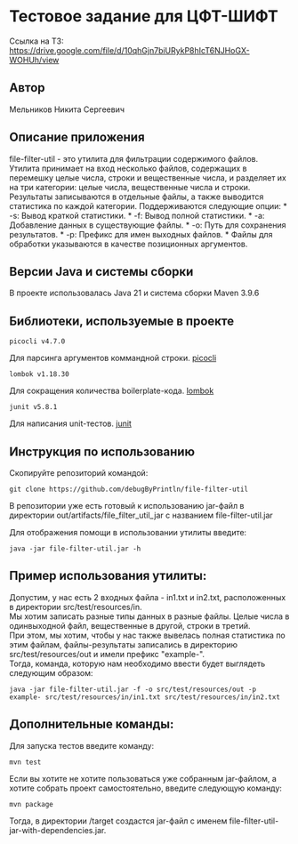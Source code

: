 # Тестовое задание для ЦФТ-ШИФТ
Ссылка на ТЗ: https://drive.google.com/file/d/10qhGjn7biURykP8hIcT6NJHoGX-WOHUh/view

## Автор
Мельников Никита Сергеевич

## Описание приложения
file-filter-util - это утилита для фильтрации содержимого файлов. 
Утилита принимает на вход несколько файлов, содержащих в перемешку целые числа, 
строки и вещественные числа, и разделяет их на три категории: целые числа, вещественные числа и строки. 
Результаты записываются в отдельные файлы, а также выводится статистика по каждой категории.
Поддерживаются следующие опции:
     *             -s: Вывод краткой статистики.
     *             -f: Вывод полной статистики.
     *             -a: Добавление данных в существующие файлы.
     *             -o: Путь для сохранения результатов.
     *             -p: Префикс для имен выходных файлов.
     *             Файлы для обработки указываются в качестве позиционных аргументов.

## Версии Java и системы сборки
В проекте использовалась Java 21 и система сборки Мaven 3.9.6

## Библиотеки, используемые в проекте
```
picocli v4.7.0
```
Для парсинга аргументов коммандной строки. [picocli](https://picocli.info/)

```
lombok v1.18.30
```
Для сокращения количества boilerplate-кода. [lombok](https://projectlombok.org/)

```
junit v5.8.1
```
Для написания unit-тестов. [junit](https://junit.org/junit5/)

## Инструкция по использованию
Скопируйте репозиторий командой:
```
git clone https://github.com/debugByPrintln/file-filter-util
```

В репозитории уже есть готовый к использованию jar-файл в директории out/artifacts/file_filter_util_jar с названием file-filter-util.jar

Для отображения помощи в использовании утилиты введите:
```
java -jar file-filter-util.jar -h  
```

## Пример использования утилиты:
Допустим, у нас есть 2 входных файла - in1.txt и in2.txt, расположенных в директории src/test/resources/in.<br>
Мы хотим записать разные типы данных в разные файлы. Целые числа в одинвыходной файл, вещественные в другой, строки в третий.<br>
При этом, мы хотим, чтобы у нас также вывелась полная статистика по этим файлам, файлы-результаты записались в директорию src/test/resources/out и имели префикс "example-".<br>
Тогда, команда, которую нам необходимо ввести будет выглядеть следующим образом:
```
java -jar file-filter-util.jar -f -o src/test/resources/out -p example- src/test/resources/in/in1.txt src/test/resources/in/in2.txt
```

## Дополнительные команды:
Для запуска тестов введите команду:
```
mvn test
```

Если вы хотите не хотите пользоваться уже собранным jar-файлом, а хотите собрать проект самостоятельно, введите следующую команду:
```
mvn package
```

Тогда, в директории /target создастся jar-файл с именем file-filter-util-jar-with-dependencies.jar.



